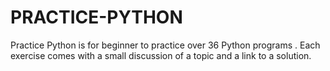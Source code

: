 # PRACTICE-PYTHON
Practice Python is for beginner to practice over 36  Python programs . Each exercise comes with a small discussion of a topic and a link to a solution. 
